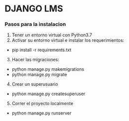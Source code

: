 # DJANGO LMS 

### Pasos para la instalacion

1. Tener un entorno virtual con Python3.7
2. Activar su entorno virtual e instalar los requerimientos:
  - pip install -r requirements.txt
3. Hacer las migraciones:
  - python manage.py makemigrations
  - python manage.py migrate
4. Crear un superusuario
  - python manage.py createsuperuser
5. Correr el proyecto localmente
  - python manage.py runserver  
  

